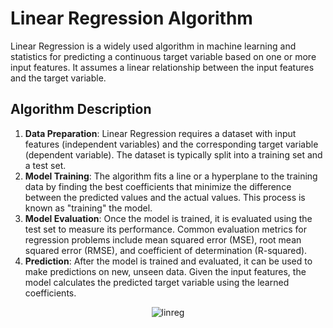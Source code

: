 # Linear Regression Algorithm

Linear Regression is a widely used algorithm in machine learning and statistics for predicting a continuous target variable based on one or more input features. It assumes a linear relationship between the input features and the target variable.

## Algorithm Description
1. **Data Preparation**: Linear Regression requires a dataset with input features (independent variables) and the corresponding target variable (dependent variable). The dataset is typically split into a training set and a test set.
2. **Model Training**: The algorithm fits a line or a hyperplane to the training data by finding the best coefficients that minimize the difference between the predicted values and the actual values. This process is known as "training" the model.
3. **Model Evaluation**: Once the model is trained, it is evaluated using the test set to measure its performance. Common evaluation metrics for regression problems include mean squared error (MSE), root mean squared error (RMSE), and coefficient of determination (R-squared).
4. **Prediction**: After the model is trained and evaluated, it can be used to make predictions on new, unseen data. Given the input features, the model calculates the predicted target variable using the learned coefficients.

<p align="center">
  <img src="https://miro.medium.com/v2/resize:fit:640/1*LEmBCYAttxS6uI6rEyPLMQ.png" alt="linreg"/>
</p>
